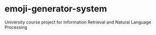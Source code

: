 # emoji-generator-system
University course project for Information Retrieval and Natural Language Processing
